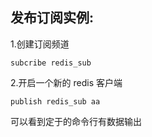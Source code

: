 ## 发布订阅实例:
1.创建订阅频道
```redis
subcribe redis_sub
```

2.开启一个新的 redis 客户端
```redis
publish redis_sub aa
```
可以看到定于的命令行有数据输出

